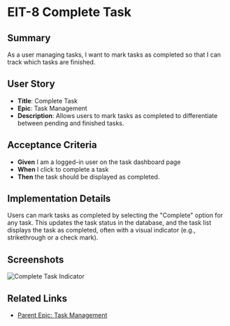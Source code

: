 # EIT-8 Complete Task

## Summary
As a user managing tasks, I want to mark tasks as completed so that I can track which tasks are finished.

## User Story
- **Title**: Complete Task
- **Epic**: Task Management
- **Description**: Allows users to mark tasks as completed to differentiate between pending and finished tasks.

## Acceptance Criteria
- **Given** I am a logged-in user on the task dashboard page
- **When** I click to complete a task
- **Then** the task should be displayed as completed.

## Implementation Details
Users can mark tasks as completed by selecting the "Complete" option for any task. This updates the task status in the database, and the task list displays the task as completed, often with a visual indicator (e.g., strikethrough or a check mark).

## Screenshots
![Complete Task Indicator](./screenshots/complete-task-indicator.png)

## Related Links
- [Parent Epic: Task Management](../README.md)
